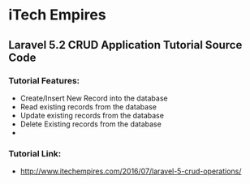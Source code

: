 # iTech Empires

## Laravel 5.2 CRUD Application Tutorial Source Code

### Tutorial Features:

 - Create/Insert New Record into the database 
 - Read existing records from the database 
 - Update existing records from the database 
 - Delete Existing records from the database
- 
### Tutorial Link:
- http://www.itechempires.com/2016/07/laravel-5-crud-operations/